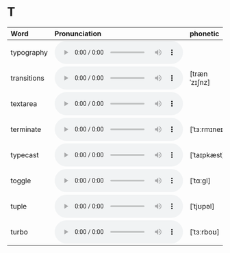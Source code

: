 
# T

| Word  | Pronunciation | phonetic |
| :-- | :-- | :-- |
| typography | <audio src="/awesome-pronunciation/public/audio/typography.mp3" controls="controls" controlslist="nodownload"></audio> |  |
| transitions | <audio src="/awesome-pronunciation/public/audio/transitions.mp3" controls="controls" controlslist="nodownload"></audio> | [trænˈzɪʃnz] |
| textarea | <audio src="/awesome-pronunciation/public/audio/textarea.mp3" controls="controls" controlslist="nodownload"></audio> |  |
| terminate | <audio src="/awesome-pronunciation/public/audio/terminate.mp3" controls="controls" controlslist="nodownload"></audio> | [ˈtɜːrmɪneɪt] |
| typecast | <audio src="/awesome-pronunciation/public/audio/typecast.mp3" controls="controls" controlslist="nodownload"></audio> | [ˈtaɪpkæst] |
| toggle | <audio src="/awesome-pronunciation/public/audio/toggle.mp3" controls="controls" controlslist="nodownload"></audio> | [ˈtɑːɡl] |
| tuple | <audio src="/awesome-pronunciation/public/audio/tuple.mp3" controls="controls" controlslist="nodownload"></audio> | [ˈtjʊpəl] |
| turbo | <audio src="/awesome-pronunciation/public/audio/turbo.mp3" controls="controls" controlslist="nodownload"></audio> | [ˈtɜːrboʊ] |
